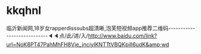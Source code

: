 # kkqhnl
临沂新闻网,18岁女rapperdisssubs超清晰,泡芙短视频app推荐二维码----------------------------🔈🔈点/此/进/入/http://www.baidu.com/link?url=NoK8PT47PahMhFH8Vie_jnciyIKNTTtVBQKpill6udK&amp;wd
